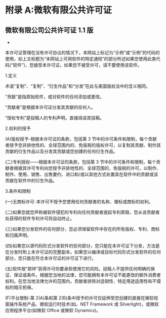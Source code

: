 # 附录 A:微软有限公共许可证

## 微软有限公司公共许可证 1.1 版

-

本许可证管理在没有许可协议的情况下，本网站上标记为“示例”或“示例”的代码的使用，如上文标题为“本网站上可用软件的特定通知”的部分所述如果您使用此类代码(“软件”)，您接受本许可证。如果您不接受许可，请不要使用该软件。

1.定义

术语“复制”、“复制”、“衍生作品”和“分发”在此与美国版权法中的含义相同。

“贡献”是指原始软件，或对软件的任何添加或更改。

“贡献者”是根据本许可证分发其贡献的任何人。

“授权专利”是投稿人的专利声明，直接阅读其投稿。

2.权利的授予

(A)版权授予-根据本许可证的条款，包括第 3 节中的许可条件和限制，每个贡献者授予您非排他性的、全球范围内的、免版税的版权许可，以复制其贡献、制作其贡献的衍生作品以及分发其贡献或您创建的任何衍生作品。

(二)专利授权——根据本许可证的条款，包括第 3 节中的许可条件和限制，每个贡献者根据其许可专利向您授予非排他性的、全球范围的、免版税的许可，以制作、制作、使用、销售、出售要约、进口和/或以其他方式处置其在软件中的贡献或该贡献在软件中的衍生作品。

3.条件和限制

(一)无商标许可-本许可不授予您使用任何贡献者的名称、徽标或商标的权利。

(二)如果您就您声称被软件侵犯的专利向任何贡献者提起专利索赔，您从该贡献者处获得的软件专利许可将自动终止。

(三)如果您分发软件的任何部分，您必须保留软件中存在的所有版权、专利、商标和归属声明。

(四)如果您以源代码形式分发软件的任何部分，您只能在本许可证下分发，方法是在分发时附上本许可证的完整副本。如果您以编译或目标代码形式分发软件的任何部分，您只能在符合本许可证的许可证下进行。

(五)软件按“原样”获得许可你要承担使用它的风险。投稿人不提供任何明确的保证、保证或条件。根据您当地的法律，您可能拥有本许可证不能更改的额外消费者权利。在您当地法律允许的范围内，贡献者排除对适销性、特定用途适用性和不侵权的暗示担保。

(F)平台限制-第 2(A)条和第 2(B)条中授予的许可仅延伸至您创建的直接在微软视窗操作系统产品、微软运行时技术(如。NET Framework 或 Silverlight)，或微软应用程序平台(如微软 Office 或微软 Dynamics)。